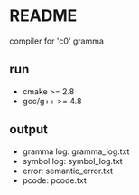 # README
  compiler for 'c0' gramma
## run
- cmake >= 2.8
- gcc/g++ >= 4.8

## output
 - gramma log: gramma_log.txt
 - symbol log: symbol_log.txt
 - error: semantic_error.txt
 - pcode: pcode.txt

